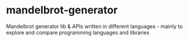 # mandelbrot-generator
Mandelbrot generator lib &amp; APIs written in different languages - mainly to explore and compare programming languages and libraries
